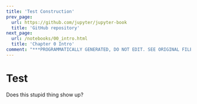 ```yaml
---
title: 'Test Construction'
prev_page:
  url: https://github.com/jupyter/jupyter-book
  title: 'GitHub repository'
next_page:
  url: /notebooks/00_intro.html
  title: 'Chapter 0 Intro'
comment: "***PROGRAMMATICALLY GENERATED, DO NOT EDIT. SEE ORIGINAL FILES IN /content***"
---
```

# Test
Does this stupid thing show up?